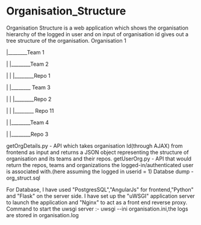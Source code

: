 # Organisation_Structure
Organisation Structure is a web application which shows the organisation hierarchy of the logged in user and on input of organisation id gives out a tree structure of the organisation.
Organisation 1

|________Team 1

| |________Team 2

| | |________Repo 1

| |________ Team 3

| | |________Repo 2

| | |________ Repo 11

| |________Team 4

| |________Repo 3

getOrgDetails.py - API which takes organisation Id(through AJAX) from frontend as input and returns a JSON object representing the structure of organisation and its teams and their repos.
getUserOrg.py - API that would return the repos, teams and organizations the logged-in/authenticated user is associated with.(here assuming the logged in userid = 1)
Databse dump - org_struct.sql

For Database, I have used "PostgresSQL","AngularJs" for frontend,"Python" and "Flask" on the server side.
I have set up the "uWSGI" application server to launch the application and "Nginx" to act as a front end reverse proxy.
Command to start the uwsgi server :- uwsgi --ini organisation.ini,the logs are stored in organisation.log
